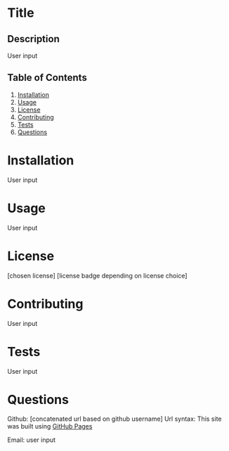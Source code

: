 # Title

## Description
User input

## Table of Contents
1. [Installation](#installation)
2. [Usage](#usage)
3. [License](#license)
4. [Contributing](#contributing)
5. [Tests](#tests)
6. [Questions](#questions)

# Installation 
User input

# Usage 
User input

# License
[chosen license]
[license badge depending on license choice]

# Contributing
User input

# Tests
User input

# Questions
Github: [concatenated url based on github username]
Url syntax: This site was built using [GitHub Pages](https://pages.github.com/)

Email: user input

